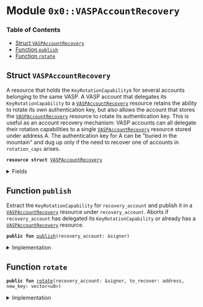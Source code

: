 
<a name="0x0_VASPAccountRecovery"></a>

# Module `0x0::VASPAccountRecovery`

### Table of Contents

-  [Struct `VASPAccountRecovery`](#0x0_VASPAccountRecovery_VASPAccountRecovery)
-  [Function `publish`](#0x0_VASPAccountRecovery_publish)
-  [Function `rotate`](#0x0_VASPAccountRecovery_rotate)



<a name="0x0_VASPAccountRecovery_VASPAccountRecovery"></a>

## Struct `VASPAccountRecovery`

A resource that holds the
<code>KeyRotationCapability</code>s for several accounts belonging to the
same VASP. A VASP account that delegates its
<code>KeyRotationCapability</code> to
a
<code><a href="#0x0_VASPAccountRecovery">VASPAccountRecovery</a></code> resource retains the ability to rotate its own authentication key,
but also allows the account that stores the
<code><a href="#0x0_VASPAccountRecovery">VASPAccountRecovery</a></code> resource to rotate its
authentication key.
This is useful as an account recovery mechanism: VASP accounts can all delegate their
rotation capabilities to a single
<code><a href="#0x0_VASPAccountRecovery">VASPAccountRecovery</a></code> resource stored under address A.
The authentication key for A can be "buried in the mountain" and dug up only if the need to
recover one of accounts in
<code>rotation_caps</code> arises.


<pre><code><b>resource</b> <b>struct</b> <a href="#0x0_VASPAccountRecovery">VASPAccountRecovery</a>
</code></pre>



<details>
<summary>Fields</summary>


<dl>
<dt>

<code>rotation_caps: vector&lt;<a href="LibraAccount.md#0x0_LibraAccount_KeyRotationCapability">LibraAccount::KeyRotationCapability</a>&gt;</code>
</dt>
<dd>

</dd>
</dl>


</details>

<a name="0x0_VASPAccountRecovery_publish"></a>

## Function `publish`

Extract the
<code>KeyRotationCapability</code> for
<code>recovery_account</code> and publish it in a
<code><a href="#0x0_VASPAccountRecovery">VASPAccountRecovery</a></code> resource under
<code>recovery_account</code>.
Aborts if
<code>recovery_account</code> has delegated its
<code>KeyRotationCapability</code> or already has a
<code><a href="#0x0_VASPAccountRecovery">VASPAccountRecovery</a></code> resource.


<pre><code><b>public</b> <b>fun</b> <a href="#0x0_VASPAccountRecovery_publish">publish</a>(recovery_account: &signer)
</code></pre>



<details>
<summary>Implementation</summary>


<pre><code><b>public</b> <b>fun</b> <a href="#0x0_VASPAccountRecovery_publish">publish</a>(recovery_account: &signer) {
    // put the rotation capability for the recovery account itself in `rotation_caps`. This
    // <b>ensures</b> two things:
    // (1) It's not possible <b>to</b> get into a "recovery cycle" where A is the recovery account for
    //     B and B is the recovery account for A
    // (2) rotation_caps is always nonempty
    <b>let</b> rotation_cap = <a href="LibraAccount.md#0x0_LibraAccount_extract_key_rotation_capability">LibraAccount::extract_key_rotation_capability</a>(recovery_account);
    move_to(
        recovery_account,
        <a href="#0x0_VASPAccountRecovery">VASPAccountRecovery</a> { rotation_caps: <a href="Vector.md#0x0_Vector_singleton">Vector::singleton</a>(rotation_cap) }
    )
}
</code></pre>



</details>

<a name="0x0_VASPAccountRecovery_rotate"></a>

## Function `rotate`



<pre><code><b>public</b> <b>fun</b> <a href="#0x0_VASPAccountRecovery_rotate">rotate</a>(recovery_account: &signer, to_recover: address, new_key: vector&lt;u8&gt;)
</code></pre>



<details>
<summary>Implementation</summary>


<pre><code><b>public</b> <b>fun</b> <a href="#0x0_VASPAccountRecovery_rotate">rotate</a>(recovery_account: &signer, to_recover: address, new_key: vector&lt;u8&gt;)
<b>acquires</b> <a href="#0x0_VASPAccountRecovery">VASPAccountRecovery</a> {
    <b>let</b> caps =
        &borrow_global&lt;<a href="#0x0_VASPAccountRecovery">VASPAccountRecovery</a>&gt;(<a href="Signer.md#0x0_Signer_address_of">Signer::address_of</a>(recovery_account)).rotation_caps;

    <b>let</b> i = 0;
    <b>let</b> len = <a href="Vector.md#0x0_Vector_length">Vector::length</a>(caps);
    <b>while</b> (i &lt; len) {
        <b>let</b> cap = <a href="Vector.md#0x0_Vector_borrow">Vector::borrow</a>(caps, i);
        <b>if</b> (<a href="LibraAccount.md#0x0_LibraAccount_key_rotation_capability_address">LibraAccount::key_rotation_capability_address</a>(cap) == &to_recover) {
            <a href="LibraAccount.md#0x0_LibraAccount_rotate_authentication_key_with_capability">LibraAccount::rotate_authentication_key_with_capability</a>(cap, new_key);
            <b>return</b>
        }
    };
    // Couldn't find `to_recover` in the account recovery <b>resource</b>; <b>abort</b>
    // TODO: proper error code
    <b>abort</b>(555)
}
</code></pre>



</details>
